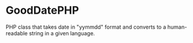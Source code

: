 # GoodDatePHP
PHP class that takes date in "yymmdd" format and converts to a human-readable string in a given language.
